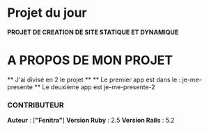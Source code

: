 # Projet du jour
**PROJET DE CREATION DE SITE STATIQUE ET DYNAMIQUE**
# A PROPOS DE MON PROJET 
** J'ai divisé en 2 le projet **
** Le premier app est dans le : je-me-presente
** Le deuxième app est je-me-presente-2
### CONTRIBUTEUR
**Auteur** : [**"Fenitra"**]
**Version Ruby** : 2.5
**Version Rails** : 5.2
